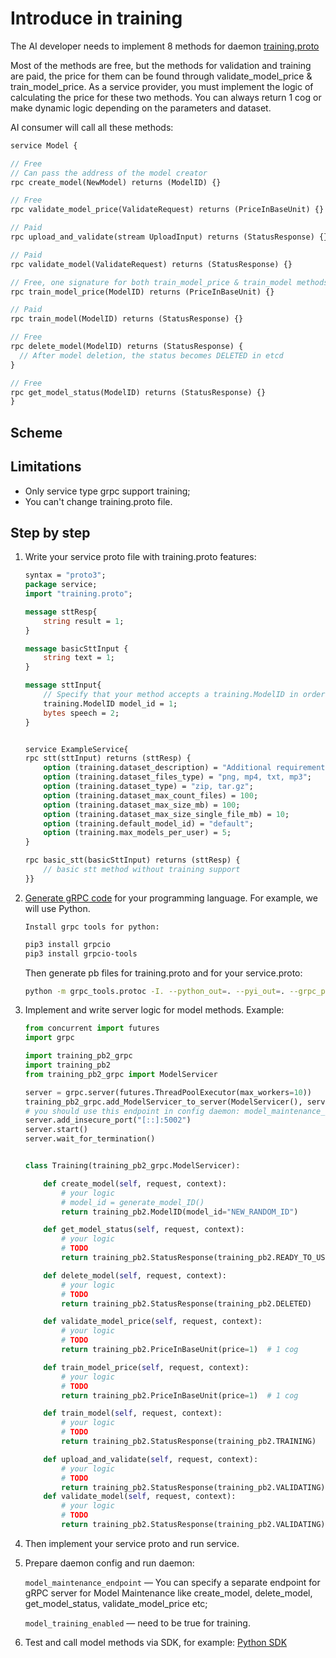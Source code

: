 # Introduce in training

The AI developer needs to implement 8 methods for daemon <a href="/assets/files/training.proto" download>training.proto</a>  

Most of the methods are free, but the methods for validation and training are paid, the price for them can be found through validate_model_price & train_model_price. As a service provider, you must implement the logic of calculating the price for these two methods. You can always return 1 cog or make dynamic logic depending on the parameters and dataset.

AI consumer will call all these methods:

  ```proto
  service Model {

  // Free
  // Can pass the address of the model creator
  rpc create_model(NewModel) returns (ModelID) {}

  // Free
  rpc validate_model_price(ValidateRequest) returns (PriceInBaseUnit) {}

  // Paid
  rpc upload_and_validate(stream UploadInput) returns (StatusResponse) {}

  // Paid
  rpc validate_model(ValidateRequest) returns (StatusResponse) {}

  // Free, one signature for both train_model_price & train_model methods
  rpc train_model_price(ModelID) returns (PriceInBaseUnit) {}

  // Paid
  rpc train_model(ModelID) returns (StatusResponse) {}

  // Free
  rpc delete_model(ModelID) returns (StatusResponse) {
    // After model deletion, the status becomes DELETED in etcd
  }

  // Free
  rpc get_model_status(ModelID) returns (StatusResponse) {}
  }
  ```

## Scheme

<ImageViewer src="/assets/images/products/AIMarketplace/daemon/daemon_training.png" alt="The scheme of the daemon's work with training methods"/>

## Limitations

-   Only service type grpc support training;
-   You can't change training.proto file.

## Step by step

1.  Write your service proto file with training.proto features:

    ```proto
    syntax = "proto3";
    package service;
    import "training.proto";

    message sttResp{
        string result = 1;
    }

    message basicSttInput {
        string text = 1;
    }

    message sttInput{
        // Specify that your method accepts a training.ModelID in order to support training
        training.ModelID model_id = 1;
        bytes speech = 2;
    }


    service ExampleService{
    rpc stt(sttInput) returns (sttResp) {
        option (training.dataset_description) = "Additional requirements";
        option (training.dataset_files_type) = "png, mp4, txt, mp3";
        option (training.dataset_type) = "zip, tar.gz";
        option (training.dataset_max_count_files) = 100;
        option (training.dataset_max_size_mb) = 100;
        option (training.dataset_max_size_single_file_mb) = 10;
        option (training.default_model_id) = "default";
        option (training.max_models_per_user) = 5;
    }

    rpc basic_stt(basicSttInput) returns (sttResp) {
        // basic stt method without training support
    }}
    ```


2.  [Generate gRPC code](https://grpc.io/docs/languages/python/quickstart/#generate-grpc-code) for your programming language.
    For example, we will use Python.

        Install grpc tools for python:
    ```sh
    pip3 install grpcio
    pip3 install grpcio-tools
    ```

    Then generate pb files for training.proto and for your service.proto:
    ```sh
    python -m grpc_tools.protoc -I. --python_out=. --pyi_out=. --grpc_python_out=. .\training.proto
    ```

3.  Implement and write server logic for model methods. Example:

    ```python
    from concurrent import futures
    import grpc

    import training_pb2_grpc
    import training_pb2
    from training_pb2_grpc import ModelServicer

    server = grpc.server(futures.ThreadPoolExecutor(max_workers=10))
    training_pb2_grpc.add_ModelServicer_to_server(ModelServicer(), server)
    # you should use this endpoint in config daemon: model_maintenance_endpoint
    server.add_insecure_port("[::]:5002")
    server.start()
    server.wait_for_termination()


    class Training(training_pb2_grpc.ModelServicer):

        def create_model(self, request, context):
            # your logic
            # model_id = generate_model_ID()
            return training_pb2.ModelID(model_id="NEW_RANDOM_ID")

        def get_model_status(self, request, context):
            # your logic
            # TODO
            return training_pb2.StatusResponse(training_pb2.READY_TO_USE)

        def delete_model(self, request, context):
            # your logic
            # TODO
            return training_pb2.StatusResponse(training_pb2.DELETED)

        def validate_model_price(self, request, context):
            # your logic
            # TODO
            return training_pb2.PriceInBaseUnit(price=1)  # 1 cog

        def train_model_price(self, request, context):
            # your logic
            # TODO
            return training_pb2.PriceInBaseUnit(price=1)  # 1 cog

        def train_model(self, request, context):
            # your logic
            # TODO
            return training_pb2.StatusResponse(training_pb2.TRAINING)

        def upload_and_validate(self, request, context):
            # your logic
            # TODO
            return training_pb2.StatusResponse(training_pb2.VALIDATING)
        def validate_model(self, request, context):
            # your logic
            # TODO
            return training_pb2.StatusResponse(training_pb2.VALIDATING)

    ```

4.  Then implement your service proto and run service.

5.  Prepare daemon config and run daemon:

    `model_maintenance_endpoint` — You can specify a separate endpoint for gRPC server for Model Maintenance like create_model, delete_model, get_model_status, validate_model_price etc;

    `model_training_enabled` — need to be true for training.


6.  Test and call model methods via SDK, for example: [Python SDK](/docs/products/DecentralizedAIPlatform/QuickStartGuides/ServiceCallingViaSDK/)
